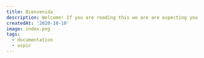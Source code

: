 ```yaml
---
title: Bienvenida
description: Welcome! If you are reading this we are are expecting you have come accross Ospic HMS in one way or another
createdAt: '2020-10-10'
image: index.png
tags:
  - documentation
  - ospic
---
```

